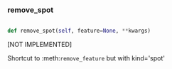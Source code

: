 ### remove\_spot
```py

def remove_spot(self, feature=None, **kwargs)

```



[NOT IMPLEMENTED]

Shortcut to :meth:`remove_feature` but with kind='spot'

